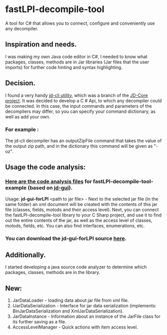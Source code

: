 # fastLPI-decompile-tool
A tool for C# that allows you to connect, configure and conveniently use any decompiler.

## Inspiration and needs.
I was making my own Java code editor in C#, I needed to know what packages, classes, methods are in Jar libraries (Jar files that the user imports) for further code hinting and syntax highlighting.

## Decision.
I found a very handy <a href="https://github.com/intoolswetrust/jd-cli">jd-cli utility</a>, which was a branch of the <a href="https://github.com/java-decompiler/jd-core">JD-Core project</a>. It was decided to develop a C # Api, to which any decompiler could be connected. In this case, the input commands and parameters of the decompilers may differ, so you can specify your command dictionary, as well as add your own.

### For example :
The jd-cli decompiler has an outputZipFile command that takes the value of the output zip path, and in the dictionary this command will be given as "-oz".

## Usage the code analysis: 
### <a href="https://github.com/aleksandrresetnikov/fastLPI-decompile-tool/blob/main/Files/jd-gui-forLPI/jd-gui-forLPI.jar">Here are the code analysis files</a> for fastLPI-decompile-tool-example (based on <a href="https://github.com/java-decompiler/jd-gui">jd-gui</a>).

Usage: <strong>jd-gui-forLPI </strong>\<path to jar file\> - Next to the selected jar file (in the same folder) an xml document will be created with the contents of this jar file (classes, fields, motods and their access level). Next, you can connect the fastLPI-decompile-tool library to your C Sharp project, and use it to find out the entire contents of the jar, as well as the access level of classes, motods, fields, etc. You can also find interfaces, enumerations, etc.

### You can download the jd-gui-forLPI source <a href="https://github.com/aleksandrresetnikov/fastLPI-decompile-tool/blob/main/Files/jd-gui-forLPI/source%20code.zip">here</a>.

## Additionally.
I started developing a java source code analyzer to determine which packages, classes, methods are in the library.

## New:
1. JarDataLoader - loading data about jar file from xml file.
2. IJarDataSerialization - Interface for jar data serialization (implements: BinJarDataSerialization and XmlJarDataSerialization).
3. JarDataInstance - Information about an instance of the JarFile class for its further saving as a file.
4. AccessLevelManager - Quick actions with item access level.

